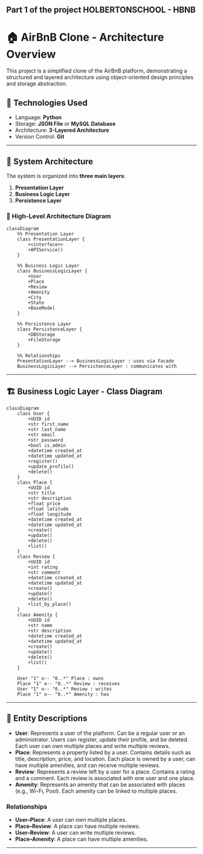 ## Part 1 of the project HOLBERTONSCHOOL - HBNB
























# 🏠 AirBnB Clone - Architecture Overview

This project is a simplified clone of the AirBnB platform, demonstrating a structured and layered architecture using object-oriented design principles and storage abstraction.

## 🔧 Technologies Used

- Language: **Python**
- Storage: **JSON File** or **MySQL Database**
- Architecture: **3-Layered Architecture**
- Version Control: **Git**

---

## 📐 System Architecture

The system is organized into **three main layers**:

1. **Presentation Layer**
2. **Business Logic Layer**
3. **Persistence Layer**

### 🧠 High-Level Architecture Diagram

```mermaid
classDiagram
    %% Presentation Layer
    class PresentationLayer {
        <<interface>>
        +APIService()
    }

    %% Business Logic Layer
    class BusinessLogicLayer {
        +User
        +Place
        +Review
        +Amenity
        +City
        +State
        +BaseModel
    }

    %% Persistence Layer
    class PersistenceLayer {
        +DBStorage
        +FileStorage
    }

    %% Relationships
    PresentationLayer --> BusinessLogicLayer : uses via Facade
    BusinessLogicLayer --> PersistenceLayer : communicates with
```

---

## 🏗️ Business Logic Layer - Class Diagram

```mermaid
classDiagram
    class User {
        +UUID id
        +str first_name
        +str last_name
        +str email
        +str password
        +bool is_admin
        +datetime created_at
        +datetime updated_at
        +register()
        +update_profile()
        +delete()
    }
    class Place {
        +UUID id
        +str title
        +str description
        +float price
        +float latitude
        +float longitude
        +datetime created_at
        +datetime updated_at
        +create()
        +update()
        +delete()
        +list()
    }
    class Review {
        +UUID id
        +int rating
        +str comment
        +datetime created_at
        +datetime updated_at
        +create()
        +update()
        +delete()
        +list_by_place()
    }
    class Amenity {
        +UUID id
        +str name
        +str description
        +datetime created_at
        +datetime updated_at
        +create()
        +update()
        +delete()
        +list()
    }

    User "1" o-- "0..*" Place : owns
    Place "1" o-- "0..*" Review : receives
    User "1" o-- "0..*" Review : writes
    Place "1" o-- "0..*" Amenity : has
```

---

## 📒 Entity Descriptions

- **User**: Represents a user of the platform. Can be a regular user or an administrator. Users can register, update their profile, and be deleted. Each user can own multiple places and write multiple reviews.
- **Place**: Represents a property listed by a user. Contains details such as title, description, price, and location. Each place is owned by a user, can have multiple amenities, and can receive multiple reviews.
- **Review**: Represents a review left by a user for a place. Contains a rating and a comment. Each review is associated with one user and one place.
- **Amenity**: Represents an amenity that can be associated with places (e.g., Wi-Fi, Pool). Each amenity can be linked to multiple places.

### Relationships

- **User–Place**: A user can own multiple places.
- **Place–Review**: A place can have multiple reviews.
- **User–Review**: A user can write multiple reviews.
- **Place–Amenity**: A place can have multiple amenities.

---
